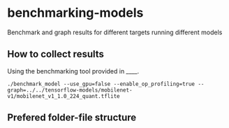 # benchmarking-models
Benchmark and graph results for different targets running different models

## How to collect results

Using the benchmarking tool provided in ____.

```
./benchmark_model --use_gpu=false --enable_op_profiling=true --graph=../../tensorflow-models/mobilenet-v1/mobilenet_v1_1.0_224_quant.tflite
```

## Prefered folder-file structure
